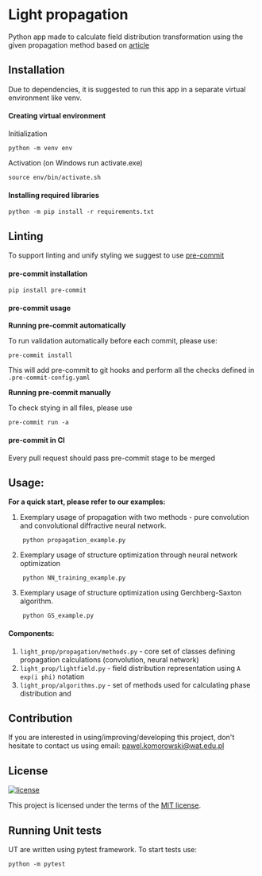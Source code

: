 # Light propagation

Python app made to calculate field distribution transformation using the given propagation method based
on [article](https://www.researchgate.net/publication/357437782_Neural-network_based_approach_to_optimize_THz_computer_generated_holograms)

## Installation

Due to dependencies, it is suggested to run this app in a separate virtual environment like venv.

#### Creating virtual environment

Initialization

    python -m venv env

Activation (on Windows run activate.exe)

    source env/bin/activate.sh

#### Installing required libraries

    python -m pip install -r requirements.txt

## Linting

To support linting and unify styling we suggest to use [pre-commit](https://pre-commit.com)

#### pre-commit installation

    pip install pre-commit

#### pre-commit usage

**Running pre-commit automatically**

To run validation automatically before each commit, please use:

    pre-commit install

This will add pre-commit to git hooks and perform all the checks defined in `.pre-commit-config.yaml`

**Running pre-commit manually**

To check stying in all files, please use

    pre-commit run -a

#### pre-commit in CI

Every pull request should pass pre-commit stage to be merged

## Usage:

****For a quick start, please refer to our examples:****

1. Exemplary usage of propagation with two methods - pure convolution and convolutional diffractive neural network.

```commandline
    python propagation_example.py
```

2. Exemplary usage of structure optimization through neural network optimization

```commandline
    python NN_training_example.py
```

3. Exemplary usage of structure optimization using Gerchberg-Saxton algorithm.

```commandline
    python GS_example.py
```

#### Components:

1. `light_prop/propagation/methods.py` - core set of classes defining propagation calculations (convolution, neural
   network)
2. `light_prop/lightfield.py` - field distribution representation using `A exp(i phi)`  notation
3. `light_prop/algorithms.py` - set of methods used for calculating phase distribution and

## Contribution

If you are interested in using/improving/developing this project, don't hesitate to contact us using email:
pawel.komorowski@wat.edu.pl

## License

[![license](https://img.shields.io/badge/license-MIT-green.svg)](hhttps://github.com/bbrozyna/light-propagation/blob/master/LICENSE)

This project is licensed under the terms of the [MIT license](/LICENSE).

## Running Unit tests

UT are written using pytest framework. To start tests use:

`python -m pytest`
